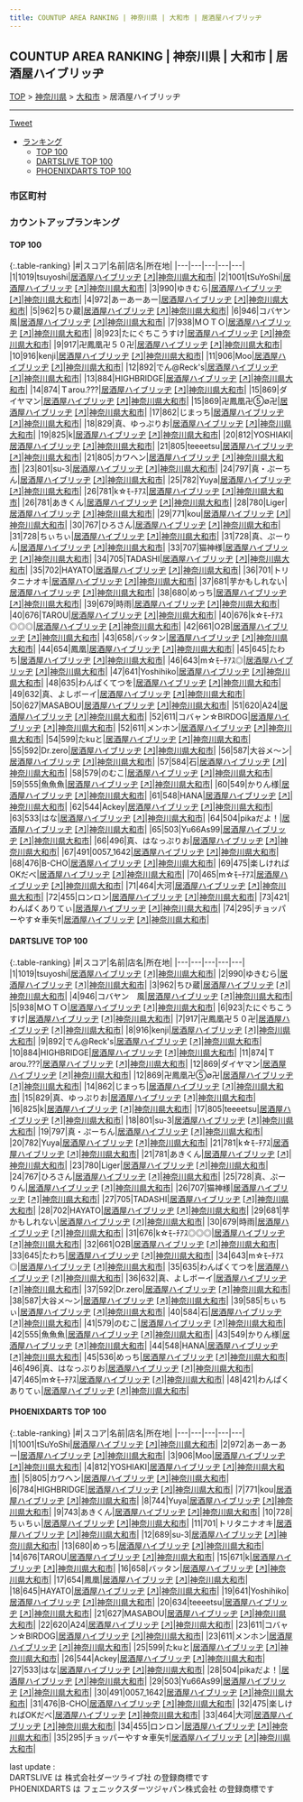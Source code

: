 ```yaml
---
title: COUNTUP AREA RANKING | 神奈川県 | 大和市 | 居酒屋ハイブリッヂ
---
```

## COUNTUP AREA RANKING | 神奈川県 | 大和市 | 居酒屋ハイブリッヂ

[TOP](/darts/rank/) > [神奈川県](/darts/rank/神奈川県/) > [大和市](/darts/rank/神奈川県/大和市/) > 居酒屋ハイブリッヂ

___

<a href="https://twitter.com/share?ref_src=twsrc%5Etfw" data-text="COUNTUP AREA RANKING | 神奈川県大和市居酒屋ハイブリッヂ" class="twitter-share-button" data-hashtags="DARTSLIVE,PHOENIXDARTS,darts,ダーツ" data-show-count="false">Tweet</a>

* [ランキング](#カウントアップランキング)
    * [TOP 100](#top-100)
    * [DARTSLIVE TOP 100](#dartslive-top-100)
    * [PHOENIXDARTS TOP 100](#phoenixdarts-top-100)

### 市区町村

<ul>

</ul>

### カウントアップランキング

#### TOP 100



{:.table-ranking}
|#|スコア|名前|店名|所在地|
|---|---|---|---|---|
|1|1019|<span class="rank-name-dl">tsuyoshi</span>|<a href="/darts/rank/shops/35c5e50bf696aed00d9b047a20a7ba1e.html">居酒屋ハイブリッヂ</a> <a href="https://search.dartslive.com/jp/shop/35c5e50bf696aed00d9b047a20a7ba1e">[↗]</a>|<a href="/darts/rank/神奈川県/大和市">神奈川県大和市</a>|
|2|1001|<span class="rank-name-pd">tSuYoShi</span>|<a href="/darts/rank/shops/73344.html">居酒屋ハイブリッヂ</a> <a href="https://vs.phoenixdarts.com/jp/shop/shopDetailInfo/s_73344?s_seq=73344">[↗]</a>|<a href="/darts/rank/神奈川県/大和市">神奈川県大和市</a>|
|3|990|<span class="rank-name-dl">ゆきむら</span>|<a href="/darts/rank/shops/35c5e50bf696aed00d9b047a20a7ba1e.html">居酒屋ハイブリッヂ</a> <a href="https://search.dartslive.com/jp/shop/35c5e50bf696aed00d9b047a20a7ba1e">[↗]</a>|<a href="/darts/rank/神奈川県/大和市">神奈川県大和市</a>|
|4|972|<span class="rank-name-pd">あーあーあー</span>|<a href="/darts/rank/shops/73344.html">居酒屋ハイブリッヂ</a> <a href="https://vs.phoenixdarts.com/jp/shop/shopDetailInfo/s_73344?s_seq=73344">[↗]</a>|<a href="/darts/rank/神奈川県/大和市">神奈川県大和市</a>|
|5|962|<span class="rank-name-dl">ちひ蔵</span>|<a href="/darts/rank/shops/35c5e50bf696aed00d9b047a20a7ba1e.html">居酒屋ハイブリッヂ</a> <a href="https://search.dartslive.com/jp/shop/35c5e50bf696aed00d9b047a20a7ba1e">[↗]</a>|<a href="/darts/rank/神奈川県/大和市">神奈川県大和市</a>|
|6|946|<span class="rank-name-dl">コバヤン　風</span>|<a href="/darts/rank/shops/35c5e50bf696aed00d9b047a20a7ba1e.html">居酒屋ハイブリッヂ</a> <a href="https://search.dartslive.com/jp/shop/35c5e50bf696aed00d9b047a20a7ba1e">[↗]</a>|<a href="/darts/rank/神奈川県/大和市">神奈川県大和市</a>|
|7|938|<span class="rank-name-dl">MＯＴＯ</span>|<a href="/darts/rank/shops/35c5e50bf696aed00d9b047a20a7ba1e.html">居酒屋ハイブリッヂ</a> <a href="https://search.dartslive.com/jp/shop/35c5e50bf696aed00d9b047a20a7ba1e">[↗]</a>|<a href="/darts/rank/神奈川県/大和市">神奈川県大和市</a>|
|8|923|<span class="rank-name-dl">たにぐちこうすけ</span>|<a href="/darts/rank/shops/35c5e50bf696aed00d9b047a20a7ba1e.html">居酒屋ハイブリッヂ</a> <a href="https://search.dartslive.com/jp/shop/35c5e50bf696aed00d9b047a20a7ba1e">[↗]</a>|<a href="/darts/rank/神奈川県/大和市">神奈川県大和市</a>|
|9|917|<span class="rank-name-dl">卍鳳凰卍５０卍</span>|<a href="/darts/rank/shops/35c5e50bf696aed00d9b047a20a7ba1e.html">居酒屋ハイブリッヂ</a> <a href="https://search.dartslive.com/jp/shop/35c5e50bf696aed00d9b047a20a7ba1e">[↗]</a>|<a href="/darts/rank/神奈川県/大和市">神奈川県大和市</a>|
|10|916|<span class="rank-name-dl">kenji</span>|<a href="/darts/rank/shops/35c5e50bf696aed00d9b047a20a7ba1e.html">居酒屋ハイブリッヂ</a> <a href="https://search.dartslive.com/jp/shop/35c5e50bf696aed00d9b047a20a7ba1e">[↗]</a>|<a href="/darts/rank/神奈川県/大和市">神奈川県大和市</a>|
|11|906|<span class="rank-name-pd">Moo</span>|<a href="/darts/rank/shops/73344.html">居酒屋ハイブリッヂ</a> <a href="https://vs.phoenixdarts.com/jp/shop/shopDetailInfo/s_73344?s_seq=73344">[↗]</a>|<a href="/darts/rank/神奈川県/大和市">神奈川県大和市</a>|
|12|892|<span class="rank-name-dl">でん@Reck&#x27;s</span>|<a href="/darts/rank/shops/35c5e50bf696aed00d9b047a20a7ba1e.html">居酒屋ハイブリッヂ</a> <a href="https://search.dartslive.com/jp/shop/35c5e50bf696aed00d9b047a20a7ba1e">[↗]</a>|<a href="/darts/rank/神奈川県/大和市">神奈川県大和市</a>|
|13|884|<span class="rank-name-dl">HIGHBRIDGE</span>|<a href="/darts/rank/shops/35c5e50bf696aed00d9b047a20a7ba1e.html">居酒屋ハイブリッヂ</a> <a href="https://search.dartslive.com/jp/shop/35c5e50bf696aed00d9b047a20a7ba1e">[↗]</a>|<a href="/darts/rank/神奈川県/大和市">神奈川県大和市</a>|
|14|874|<span class="rank-name-dl">Ｔarou.???</span>|<a href="/darts/rank/shops/35c5e50bf696aed00d9b047a20a7ba1e.html">居酒屋ハイブリッヂ</a> <a href="https://search.dartslive.com/jp/shop/35c5e50bf696aed00d9b047a20a7ba1e">[↗]</a>|<a href="/darts/rank/神奈川県/大和市">神奈川県大和市</a>|
|15|869|<span class="rank-name-dl">ダイヤマン</span>|<a href="/darts/rank/shops/35c5e50bf696aed00d9b047a20a7ba1e.html">居酒屋ハイブリッヂ</a> <a href="https://search.dartslive.com/jp/shop/35c5e50bf696aed00d9b047a20a7ba1e">[↗]</a>|<a href="/darts/rank/神奈川県/大和市">神奈川県大和市</a>|
|15|869|<span class="rank-name-dl">卍鳳凰卍⑤∅卍</span>|<a href="/darts/rank/shops/35c5e50bf696aed00d9b047a20a7ba1e.html">居酒屋ハイブリッヂ</a> <a href="https://search.dartslive.com/jp/shop/35c5e50bf696aed00d9b047a20a7ba1e">[↗]</a>|<a href="/darts/rank/神奈川県/大和市">神奈川県大和市</a>|
|17|862|<span class="rank-name-dl">じまっち</span>|<a href="/darts/rank/shops/35c5e50bf696aed00d9b047a20a7ba1e.html">居酒屋ハイブリッヂ</a> <a href="https://search.dartslive.com/jp/shop/35c5e50bf696aed00d9b047a20a7ba1e">[↗]</a>|<a href="/darts/rank/神奈川県/大和市">神奈川県大和市</a>|
|18|829|<span class="rank-name-dl">真、ゆっぷりお</span>|<a href="/darts/rank/shops/35c5e50bf696aed00d9b047a20a7ba1e.html">居酒屋ハイブリッヂ</a> <a href="https://search.dartslive.com/jp/shop/35c5e50bf696aed00d9b047a20a7ba1e">[↗]</a>|<a href="/darts/rank/神奈川県/大和市">神奈川県大和市</a>|
|19|825|<span class="rank-name-dl">k</span>|<a href="/darts/rank/shops/35c5e50bf696aed00d9b047a20a7ba1e.html">居酒屋ハイブリッヂ</a> <a href="https://search.dartslive.com/jp/shop/35c5e50bf696aed00d9b047a20a7ba1e">[↗]</a>|<a href="/darts/rank/神奈川県/大和市">神奈川県大和市</a>|
|20|812|<span class="rank-name-pd">YOSHIAKI</span>|<a href="/darts/rank/shops/73344.html">居酒屋ハイブリッヂ</a> <a href="https://vs.phoenixdarts.com/jp/shop/shopDetailInfo/s_73344?s_seq=73344">[↗]</a>|<a href="/darts/rank/神奈川県/大和市">神奈川県大和市</a>|
|21|805|<span class="rank-name-dl">teeeetsu</span>|<a href="/darts/rank/shops/35c5e50bf696aed00d9b047a20a7ba1e.html">居酒屋ハイブリッヂ</a> <a href="https://search.dartslive.com/jp/shop/35c5e50bf696aed00d9b047a20a7ba1e">[↗]</a>|<a href="/darts/rank/神奈川県/大和市">神奈川県大和市</a>|
|21|805|<span class="rank-name-pd">カワヘン</span>|<a href="/darts/rank/shops/73344.html">居酒屋ハイブリッヂ</a> <a href="https://vs.phoenixdarts.com/jp/shop/shopDetailInfo/s_73344?s_seq=73344">[↗]</a>|<a href="/darts/rank/神奈川県/大和市">神奈川県大和市</a>|
|23|801|<span class="rank-name-dl">su-3</span>|<a href="/darts/rank/shops/35c5e50bf696aed00d9b047a20a7ba1e.html">居酒屋ハイブリッヂ</a> <a href="https://search.dartslive.com/jp/shop/35c5e50bf696aed00d9b047a20a7ba1e">[↗]</a>|<a href="/darts/rank/神奈川県/大和市">神奈川県大和市</a>|
|24|797|<span class="rank-name-dl">真・ぷーちん</span>|<a href="/darts/rank/shops/35c5e50bf696aed00d9b047a20a7ba1e.html">居酒屋ハイブリッヂ</a> <a href="https://search.dartslive.com/jp/shop/35c5e50bf696aed00d9b047a20a7ba1e">[↗]</a>|<a href="/darts/rank/神奈川県/大和市">神奈川県大和市</a>|
|25|782|<span class="rank-name-dl">Yuya</span>|<a href="/darts/rank/shops/35c5e50bf696aed00d9b047a20a7ba1e.html">居酒屋ハイブリッヂ</a> <a href="https://search.dartslive.com/jp/shop/35c5e50bf696aed00d9b047a20a7ba1e">[↗]</a>|<a href="/darts/rank/神奈川県/大和市">神奈川県大和市</a>|
|26|781|<span class="rank-name-dl">k☆ﾓ-ﾁｱｽ</span>|<a href="/darts/rank/shops/35c5e50bf696aed00d9b047a20a7ba1e.html">居酒屋ハイブリッヂ</a> <a href="https://search.dartslive.com/jp/shop/35c5e50bf696aed00d9b047a20a7ba1e">[↗]</a>|<a href="/darts/rank/神奈川県/大和市">神奈川県大和市</a>|
|26|781|<span class="rank-name-dl">あきくん</span>|<a href="/darts/rank/shops/35c5e50bf696aed00d9b047a20a7ba1e.html">居酒屋ハイブリッヂ</a> <a href="https://search.dartslive.com/jp/shop/35c5e50bf696aed00d9b047a20a7ba1e">[↗]</a>|<a href="/darts/rank/神奈川県/大和市">神奈川県大和市</a>|
|28|780|<span class="rank-name-dl">Liger</span>|<a href="/darts/rank/shops/35c5e50bf696aed00d9b047a20a7ba1e.html">居酒屋ハイブリッヂ</a> <a href="https://search.dartslive.com/jp/shop/35c5e50bf696aed00d9b047a20a7ba1e">[↗]</a>|<a href="/darts/rank/神奈川県/大和市">神奈川県大和市</a>|
|29|771|<span class="rank-name-pd">kou</span>|<a href="/darts/rank/shops/73344.html">居酒屋ハイブリッヂ</a> <a href="https://vs.phoenixdarts.com/jp/shop/shopDetailInfo/s_73344?s_seq=73344">[↗]</a>|<a href="/darts/rank/神奈川県/大和市">神奈川県大和市</a>|
|30|767|<span class="rank-name-dl">ひろさん</span>|<a href="/darts/rank/shops/35c5e50bf696aed00d9b047a20a7ba1e.html">居酒屋ハイブリッヂ</a> <a href="https://search.dartslive.com/jp/shop/35c5e50bf696aed00d9b047a20a7ba1e">[↗]</a>|<a href="/darts/rank/神奈川県/大和市">神奈川県大和市</a>|
|31|728|<span class="rank-name-pd">ちぃちぃ</span>|<a href="/darts/rank/shops/73344.html">居酒屋ハイブリッヂ</a> <a href="https://vs.phoenixdarts.com/jp/shop/shopDetailInfo/s_73344?s_seq=73344">[↗]</a>|<a href="/darts/rank/神奈川県/大和市">神奈川県大和市</a>|
|31|728|<span class="rank-name-dl">真、ぷーりん</span>|<a href="/darts/rank/shops/35c5e50bf696aed00d9b047a20a7ba1e.html">居酒屋ハイブリッヂ</a> <a href="https://search.dartslive.com/jp/shop/35c5e50bf696aed00d9b047a20a7ba1e">[↗]</a>|<a href="/darts/rank/神奈川県/大和市">神奈川県大和市</a>|
|33|707|<span class="rank-name-dl">猫神様</span>|<a href="/darts/rank/shops/35c5e50bf696aed00d9b047a20a7ba1e.html">居酒屋ハイブリッヂ</a> <a href="https://search.dartslive.com/jp/shop/35c5e50bf696aed00d9b047a20a7ba1e">[↗]</a>|<a href="/darts/rank/神奈川県/大和市">神奈川県大和市</a>|
|34|705|<span class="rank-name-dl">TADASHI</span>|<a href="/darts/rank/shops/35c5e50bf696aed00d9b047a20a7ba1e.html">居酒屋ハイブリッヂ</a> <a href="https://search.dartslive.com/jp/shop/35c5e50bf696aed00d9b047a20a7ba1e">[↗]</a>|<a href="/darts/rank/神奈川県/大和市">神奈川県大和市</a>|
|35|702|<span class="rank-name-dl">HAYATO</span>|<a href="/darts/rank/shops/35c5e50bf696aed00d9b047a20a7ba1e.html">居酒屋ハイブリッヂ</a> <a href="https://search.dartslive.com/jp/shop/35c5e50bf696aed00d9b047a20a7ba1e">[↗]</a>|<a href="/darts/rank/神奈川県/大和市">神奈川県大和市</a>|
|36|701|<span class="rank-name-pd">トリタニナオキ</span>|<a href="/darts/rank/shops/73344.html">居酒屋ハイブリッヂ</a> <a href="https://vs.phoenixdarts.com/jp/shop/shopDetailInfo/s_73344?s_seq=73344">[↗]</a>|<a href="/darts/rank/神奈川県/大和市">神奈川県大和市</a>|
|37|681|<span class="rank-name-dl">芋かもしれない</span>|<a href="/darts/rank/shops/35c5e50bf696aed00d9b047a20a7ba1e.html">居酒屋ハイブリッヂ</a> <a href="https://search.dartslive.com/jp/shop/35c5e50bf696aed00d9b047a20a7ba1e">[↗]</a>|<a href="/darts/rank/神奈川県/大和市">神奈川県大和市</a>|
|38|680|<span class="rank-name-pd">めっち</span>|<a href="/darts/rank/shops/73344.html">居酒屋ハイブリッヂ</a> <a href="https://vs.phoenixdarts.com/jp/shop/shopDetailInfo/s_73344?s_seq=73344">[↗]</a>|<a href="/darts/rank/神奈川県/大和市">神奈川県大和市</a>|
|39|679|<span class="rank-name-dl">時雨</span>|<a href="/darts/rank/shops/35c5e50bf696aed00d9b047a20a7ba1e.html">居酒屋ハイブリッヂ</a> <a href="https://search.dartslive.com/jp/shop/35c5e50bf696aed00d9b047a20a7ba1e">[↗]</a>|<a href="/darts/rank/神奈川県/大和市">神奈川県大和市</a>|
|40|676|<span class="rank-name-pd">TAROU</span>|<a href="/darts/rank/shops/73344.html">居酒屋ハイブリッヂ</a> <a href="https://vs.phoenixdarts.com/jp/shop/shopDetailInfo/s_73344?s_seq=73344">[↗]</a>|<a href="/darts/rank/神奈川県/大和市">神奈川県大和市</a>|
|40|676|<span class="rank-name-dl">k☆ﾓ-ﾁｱｽ◎◎◎</span>|<a href="/darts/rank/shops/35c5e50bf696aed00d9b047a20a7ba1e.html">居酒屋ハイブリッヂ</a> <a href="https://search.dartslive.com/jp/shop/35c5e50bf696aed00d9b047a20a7ba1e">[↗]</a>|<a href="/darts/rank/神奈川県/大和市">神奈川県大和市</a>|
|42|661|<span class="rank-name-dl">O2B</span>|<a href="/darts/rank/shops/35c5e50bf696aed00d9b047a20a7ba1e.html">居酒屋ハイブリッヂ</a> <a href="https://search.dartslive.com/jp/shop/35c5e50bf696aed00d9b047a20a7ba1e">[↗]</a>|<a href="/darts/rank/神奈川県/大和市">神奈川県大和市</a>|
|43|658|<span class="rank-name-pd">バッタン</span>|<a href="/darts/rank/shops/73344.html">居酒屋ハイブリッヂ</a> <a href="https://vs.phoenixdarts.com/jp/shop/shopDetailInfo/s_73344?s_seq=73344">[↗]</a>|<a href="/darts/rank/神奈川県/大和市">神奈川県大和市</a>|
|44|654|<span class="rank-name-pd">鳳凰</span>|<a href="/darts/rank/shops/73344.html">居酒屋ハイブリッヂ</a> <a href="https://vs.phoenixdarts.com/jp/shop/shopDetailInfo/s_73344?s_seq=73344">[↗]</a>|<a href="/darts/rank/神奈川県/大和市">神奈川県大和市</a>|
|45|645|<span class="rank-name-dl">たわち</span>|<a href="/darts/rank/shops/35c5e50bf696aed00d9b047a20a7ba1e.html">居酒屋ハイブリッヂ</a> <a href="https://search.dartslive.com/jp/shop/35c5e50bf696aed00d9b047a20a7ba1e">[↗]</a>|<a href="/darts/rank/神奈川県/大和市">神奈川県大和市</a>|
|46|643|<span class="rank-name-dl">m☆ﾓｰﾁｱｽ◎</span>|<a href="/darts/rank/shops/35c5e50bf696aed00d9b047a20a7ba1e.html">居酒屋ハイブリッヂ</a> <a href="https://search.dartslive.com/jp/shop/35c5e50bf696aed00d9b047a20a7ba1e">[↗]</a>|<a href="/darts/rank/神奈川県/大和市">神奈川県大和市</a>|
|47|641|<span class="rank-name-pd">Yoshihiko</span>|<a href="/darts/rank/shops/73344.html">居酒屋ハイブリッヂ</a> <a href="https://vs.phoenixdarts.com/jp/shop/shopDetailInfo/s_73344?s_seq=73344">[↗]</a>|<a href="/darts/rank/神奈川県/大和市">神奈川県大和市</a>|
|48|635|<span class="rank-name-dl">わんぱくてつを</span>|<a href="/darts/rank/shops/35c5e50bf696aed00d9b047a20a7ba1e.html">居酒屋ハイブリッヂ</a> <a href="https://search.dartslive.com/jp/shop/35c5e50bf696aed00d9b047a20a7ba1e">[↗]</a>|<a href="/darts/rank/神奈川県/大和市">神奈川県大和市</a>|
|49|632|<span class="rank-name-dl">真、よしボーイ</span>|<a href="/darts/rank/shops/35c5e50bf696aed00d9b047a20a7ba1e.html">居酒屋ハイブリッヂ</a> <a href="https://search.dartslive.com/jp/shop/35c5e50bf696aed00d9b047a20a7ba1e">[↗]</a>|<a href="/darts/rank/神奈川県/大和市">神奈川県大和市</a>|
|50|627|<span class="rank-name-pd">MASABOU</span>|<a href="/darts/rank/shops/73344.html">居酒屋ハイブリッヂ</a> <a href="https://vs.phoenixdarts.com/jp/shop/shopDetailInfo/s_73344?s_seq=73344">[↗]</a>|<a href="/darts/rank/神奈川県/大和市">神奈川県大和市</a>|
|51|620|<span class="rank-name-pd">A24</span>|<a href="/darts/rank/shops/73344.html">居酒屋ハイブリッヂ</a> <a href="https://vs.phoenixdarts.com/jp/shop/shopDetailInfo/s_73344?s_seq=73344">[↗]</a>|<a href="/darts/rank/神奈川県/大和市">神奈川県大和市</a>|
|52|611|<span class="rank-name-pd">コバャン☆BIRDOG</span>|<a href="/darts/rank/shops/73344.html">居酒屋ハイブリッヂ</a> <a href="https://vs.phoenixdarts.com/jp/shop/shopDetailInfo/s_73344?s_seq=73344">[↗]</a>|<a href="/darts/rank/神奈川県/大和市">神奈川県大和市</a>|
|52|611|<span class="rank-name-pd">メンホン</span>|<a href="/darts/rank/shops/73344.html">居酒屋ハイブリッヂ</a> <a href="https://vs.phoenixdarts.com/jp/shop/shopDetailInfo/s_73344?s_seq=73344">[↗]</a>|<a href="/darts/rank/神奈川県/大和市">神奈川県大和市</a>|
|54|599|<span class="rank-name-pd">たkuと</span>|<a href="/darts/rank/shops/73344.html">居酒屋ハイブリッヂ</a> <a href="https://vs.phoenixdarts.com/jp/shop/shopDetailInfo/s_73344?s_seq=73344">[↗]</a>|<a href="/darts/rank/神奈川県/大和市">神奈川県大和市</a>|
|55|592|<span class="rank-name-dl">Dr.zero</span>|<a href="/darts/rank/shops/35c5e50bf696aed00d9b047a20a7ba1e.html">居酒屋ハイブリッヂ</a> <a href="https://search.dartslive.com/jp/shop/35c5e50bf696aed00d9b047a20a7ba1e">[↗]</a>|<a href="/darts/rank/神奈川県/大和市">神奈川県大和市</a>|
|56|587|<span class="rank-name-dl">大谷メ〜ン</span>|<a href="/darts/rank/shops/35c5e50bf696aed00d9b047a20a7ba1e.html">居酒屋ハイブリッヂ</a> <a href="https://search.dartslive.com/jp/shop/35c5e50bf696aed00d9b047a20a7ba1e">[↗]</a>|<a href="/darts/rank/神奈川県/大和市">神奈川県大和市</a>|
|57|584|<span class="rank-name-dl">石</span>|<a href="/darts/rank/shops/35c5e50bf696aed00d9b047a20a7ba1e.html">居酒屋ハイブリッヂ</a> <a href="https://search.dartslive.com/jp/shop/35c5e50bf696aed00d9b047a20a7ba1e">[↗]</a>|<a href="/darts/rank/神奈川県/大和市">神奈川県大和市</a>|
|58|579|<span class="rank-name-dl">のむこ</span>|<a href="/darts/rank/shops/35c5e50bf696aed00d9b047a20a7ba1e.html">居酒屋ハイブリッヂ</a> <a href="https://search.dartslive.com/jp/shop/35c5e50bf696aed00d9b047a20a7ba1e">[↗]</a>|<a href="/darts/rank/神奈川県/大和市">神奈川県大和市</a>|
|59|555|<span class="rank-name-dl">魚魚魚</span>|<a href="/darts/rank/shops/35c5e50bf696aed00d9b047a20a7ba1e.html">居酒屋ハイブリッヂ</a> <a href="https://search.dartslive.com/jp/shop/35c5e50bf696aed00d9b047a20a7ba1e">[↗]</a>|<a href="/darts/rank/神奈川県/大和市">神奈川県大和市</a>|
|60|549|<span class="rank-name-dl">かりん様</span>|<a href="/darts/rank/shops/35c5e50bf696aed00d9b047a20a7ba1e.html">居酒屋ハイブリッヂ</a> <a href="https://search.dartslive.com/jp/shop/35c5e50bf696aed00d9b047a20a7ba1e">[↗]</a>|<a href="/darts/rank/神奈川県/大和市">神奈川県大和市</a>|
|61|548|<span class="rank-name-dl">HANA</span>|<a href="/darts/rank/shops/35c5e50bf696aed00d9b047a20a7ba1e.html">居酒屋ハイブリッヂ</a> <a href="https://search.dartslive.com/jp/shop/35c5e50bf696aed00d9b047a20a7ba1e">[↗]</a>|<a href="/darts/rank/神奈川県/大和市">神奈川県大和市</a>|
|62|544|<span class="rank-name-pd">Ackey</span>|<a href="/darts/rank/shops/73344.html">居酒屋ハイブリッヂ</a> <a href="https://vs.phoenixdarts.com/jp/shop/shopDetailInfo/s_73344?s_seq=73344">[↗]</a>|<a href="/darts/rank/神奈川県/大和市">神奈川県大和市</a>|
|63|533|<span class="rank-name-pd">はな</span>|<a href="/darts/rank/shops/73344.html">居酒屋ハイブリッヂ</a> <a href="https://vs.phoenixdarts.com/jp/shop/shopDetailInfo/s_73344?s_seq=73344">[↗]</a>|<a href="/darts/rank/神奈川県/大和市">神奈川県大和市</a>|
|64|504|<span class="rank-name-pd">pikaだよ！</span>|<a href="/darts/rank/shops/73344.html">居酒屋ハイブリッヂ</a> <a href="https://vs.phoenixdarts.com/jp/shop/shopDetailInfo/s_73344?s_seq=73344">[↗]</a>|<a href="/darts/rank/神奈川県/大和市">神奈川県大和市</a>|
|65|503|<span class="rank-name-pd">Yu66As99</span>|<a href="/darts/rank/shops/73344.html">居酒屋ハイブリッヂ</a> <a href="https://vs.phoenixdarts.com/jp/shop/shopDetailInfo/s_73344?s_seq=73344">[↗]</a>|<a href="/darts/rank/神奈川県/大和市">神奈川県大和市</a>|
|66|496|<span class="rank-name-dl">真、はなっぷりお</span>|<a href="/darts/rank/shops/35c5e50bf696aed00d9b047a20a7ba1e.html">居酒屋ハイブリッヂ</a> <a href="https://search.dartslive.com/jp/shop/35c5e50bf696aed00d9b047a20a7ba1e">[↗]</a>|<a href="/darts/rank/神奈川県/大和市">神奈川県大和市</a>|
|67|491|<span class="rank-name-pd">0057_1642</span>|<a href="/darts/rank/shops/73344.html">居酒屋ハイブリッヂ</a> <a href="https://vs.phoenixdarts.com/jp/shop/shopDetailInfo/s_73344?s_seq=73344">[↗]</a>|<a href="/darts/rank/神奈川県/大和市">神奈川県大和市</a>|
|68|476|<span class="rank-name-pd">B-CHO</span>|<a href="/darts/rank/shops/73344.html">居酒屋ハイブリッヂ</a> <a href="https://vs.phoenixdarts.com/jp/shop/shopDetailInfo/s_73344?s_seq=73344">[↗]</a>|<a href="/darts/rank/神奈川県/大和市">神奈川県大和市</a>|
|69|475|<span class="rank-name-pd">楽しければOKだべ</span>|<a href="/darts/rank/shops/73344.html">居酒屋ハイブリッヂ</a> <a href="https://vs.phoenixdarts.com/jp/shop/shopDetailInfo/s_73344?s_seq=73344">[↗]</a>|<a href="/darts/rank/神奈川県/大和市">神奈川県大和市</a>|
|70|465|<span class="rank-name-dl">m☆ﾓｰﾁｱｽ</span>|<a href="/darts/rank/shops/35c5e50bf696aed00d9b047a20a7ba1e.html">居酒屋ハイブリッヂ</a> <a href="https://search.dartslive.com/jp/shop/35c5e50bf696aed00d9b047a20a7ba1e">[↗]</a>|<a href="/darts/rank/神奈川県/大和市">神奈川県大和市</a>|
|71|464|<span class="rank-name-pd">大河</span>|<a href="/darts/rank/shops/73344.html">居酒屋ハイブリッヂ</a> <a href="https://vs.phoenixdarts.com/jp/shop/shopDetailInfo/s_73344?s_seq=73344">[↗]</a>|<a href="/darts/rank/神奈川県/大和市">神奈川県大和市</a>|
|72|455|<span class="rank-name-pd">ロンロン</span>|<a href="/darts/rank/shops/73344.html">居酒屋ハイブリッヂ</a> <a href="https://vs.phoenixdarts.com/jp/shop/shopDetailInfo/s_73344?s_seq=73344">[↗]</a>|<a href="/darts/rank/神奈川県/大和市">神奈川県大和市</a>|
|73|421|<span class="rank-name-dl">わんぱくありてぃ</span>|<a href="/darts/rank/shops/35c5e50bf696aed00d9b047a20a7ba1e.html">居酒屋ハイブリッヂ</a> <a href="https://search.dartslive.com/jp/shop/35c5e50bf696aed00d9b047a20a7ba1e">[↗]</a>|<a href="/darts/rank/神奈川県/大和市">神奈川県大和市</a>|
|74|295|<span class="rank-name-pd">チョッパーやす☆車矢ｻ</span>|<a href="/darts/rank/shops/73344.html">居酒屋ハイブリッヂ</a> <a href="https://vs.phoenixdarts.com/jp/shop/shopDetailInfo/s_73344?s_seq=73344">[↗]</a>|<a href="/darts/rank/神奈川県/大和市">神奈川県大和市</a>|


#### DARTSLIVE TOP 100



{:.table-ranking}
|#|スコア|名前|店名|所在地|
|---|---|---|---|---|
|1|1019|<span class="rank-name-dl">tsuyoshi</span>|<a href="/darts/rank/shops/35c5e50bf696aed00d9b047a20a7ba1e.html">居酒屋ハイブリッヂ</a> <a href="https://search.dartslive.com/jp/shop/35c5e50bf696aed00d9b047a20a7ba1e">[↗]</a>|<a href="/darts/rank/神奈川県/大和市">神奈川県大和市</a>|
|2|990|<span class="rank-name-dl">ゆきむら</span>|<a href="/darts/rank/shops/35c5e50bf696aed00d9b047a20a7ba1e.html">居酒屋ハイブリッヂ</a> <a href="https://search.dartslive.com/jp/shop/35c5e50bf696aed00d9b047a20a7ba1e">[↗]</a>|<a href="/darts/rank/神奈川県/大和市">神奈川県大和市</a>|
|3|962|<span class="rank-name-dl">ちひ蔵</span>|<a href="/darts/rank/shops/35c5e50bf696aed00d9b047a20a7ba1e.html">居酒屋ハイブリッヂ</a> <a href="https://search.dartslive.com/jp/shop/35c5e50bf696aed00d9b047a20a7ba1e">[↗]</a>|<a href="/darts/rank/神奈川県/大和市">神奈川県大和市</a>|
|4|946|<span class="rank-name-dl">コバヤン　風</span>|<a href="/darts/rank/shops/35c5e50bf696aed00d9b047a20a7ba1e.html">居酒屋ハイブリッヂ</a> <a href="https://search.dartslive.com/jp/shop/35c5e50bf696aed00d9b047a20a7ba1e">[↗]</a>|<a href="/darts/rank/神奈川県/大和市">神奈川県大和市</a>|
|5|938|<span class="rank-name-dl">MＯＴＯ</span>|<a href="/darts/rank/shops/35c5e50bf696aed00d9b047a20a7ba1e.html">居酒屋ハイブリッヂ</a> <a href="https://search.dartslive.com/jp/shop/35c5e50bf696aed00d9b047a20a7ba1e">[↗]</a>|<a href="/darts/rank/神奈川県/大和市">神奈川県大和市</a>|
|6|923|<span class="rank-name-dl">たにぐちこうすけ</span>|<a href="/darts/rank/shops/35c5e50bf696aed00d9b047a20a7ba1e.html">居酒屋ハイブリッヂ</a> <a href="https://search.dartslive.com/jp/shop/35c5e50bf696aed00d9b047a20a7ba1e">[↗]</a>|<a href="/darts/rank/神奈川県/大和市">神奈川県大和市</a>|
|7|917|<span class="rank-name-dl">卍鳳凰卍５０卍</span>|<a href="/darts/rank/shops/35c5e50bf696aed00d9b047a20a7ba1e.html">居酒屋ハイブリッヂ</a> <a href="https://search.dartslive.com/jp/shop/35c5e50bf696aed00d9b047a20a7ba1e">[↗]</a>|<a href="/darts/rank/神奈川県/大和市">神奈川県大和市</a>|
|8|916|<span class="rank-name-dl">kenji</span>|<a href="/darts/rank/shops/35c5e50bf696aed00d9b047a20a7ba1e.html">居酒屋ハイブリッヂ</a> <a href="https://search.dartslive.com/jp/shop/35c5e50bf696aed00d9b047a20a7ba1e">[↗]</a>|<a href="/darts/rank/神奈川県/大和市">神奈川県大和市</a>|
|9|892|<span class="rank-name-dl">でん@Reck&#x27;s</span>|<a href="/darts/rank/shops/35c5e50bf696aed00d9b047a20a7ba1e.html">居酒屋ハイブリッヂ</a> <a href="https://search.dartslive.com/jp/shop/35c5e50bf696aed00d9b047a20a7ba1e">[↗]</a>|<a href="/darts/rank/神奈川県/大和市">神奈川県大和市</a>|
|10|884|<span class="rank-name-dl">HIGHBRIDGE</span>|<a href="/darts/rank/shops/35c5e50bf696aed00d9b047a20a7ba1e.html">居酒屋ハイブリッヂ</a> <a href="https://search.dartslive.com/jp/shop/35c5e50bf696aed00d9b047a20a7ba1e">[↗]</a>|<a href="/darts/rank/神奈川県/大和市">神奈川県大和市</a>|
|11|874|<span class="rank-name-dl">Ｔarou.???</span>|<a href="/darts/rank/shops/35c5e50bf696aed00d9b047a20a7ba1e.html">居酒屋ハイブリッヂ</a> <a href="https://search.dartslive.com/jp/shop/35c5e50bf696aed00d9b047a20a7ba1e">[↗]</a>|<a href="/darts/rank/神奈川県/大和市">神奈川県大和市</a>|
|12|869|<span class="rank-name-dl">ダイヤマン</span>|<a href="/darts/rank/shops/35c5e50bf696aed00d9b047a20a7ba1e.html">居酒屋ハイブリッヂ</a> <a href="https://search.dartslive.com/jp/shop/35c5e50bf696aed00d9b047a20a7ba1e">[↗]</a>|<a href="/darts/rank/神奈川県/大和市">神奈川県大和市</a>|
|12|869|<span class="rank-name-dl">卍鳳凰卍⑤∅卍</span>|<a href="/darts/rank/shops/35c5e50bf696aed00d9b047a20a7ba1e.html">居酒屋ハイブリッヂ</a> <a href="https://search.dartslive.com/jp/shop/35c5e50bf696aed00d9b047a20a7ba1e">[↗]</a>|<a href="/darts/rank/神奈川県/大和市">神奈川県大和市</a>|
|14|862|<span class="rank-name-dl">じまっち</span>|<a href="/darts/rank/shops/35c5e50bf696aed00d9b047a20a7ba1e.html">居酒屋ハイブリッヂ</a> <a href="https://search.dartslive.com/jp/shop/35c5e50bf696aed00d9b047a20a7ba1e">[↗]</a>|<a href="/darts/rank/神奈川県/大和市">神奈川県大和市</a>|
|15|829|<span class="rank-name-dl">真、ゆっぷりお</span>|<a href="/darts/rank/shops/35c5e50bf696aed00d9b047a20a7ba1e.html">居酒屋ハイブリッヂ</a> <a href="https://search.dartslive.com/jp/shop/35c5e50bf696aed00d9b047a20a7ba1e">[↗]</a>|<a href="/darts/rank/神奈川県/大和市">神奈川県大和市</a>|
|16|825|<span class="rank-name-dl">k</span>|<a href="/darts/rank/shops/35c5e50bf696aed00d9b047a20a7ba1e.html">居酒屋ハイブリッヂ</a> <a href="https://search.dartslive.com/jp/shop/35c5e50bf696aed00d9b047a20a7ba1e">[↗]</a>|<a href="/darts/rank/神奈川県/大和市">神奈川県大和市</a>|
|17|805|<span class="rank-name-dl">teeeetsu</span>|<a href="/darts/rank/shops/35c5e50bf696aed00d9b047a20a7ba1e.html">居酒屋ハイブリッヂ</a> <a href="https://search.dartslive.com/jp/shop/35c5e50bf696aed00d9b047a20a7ba1e">[↗]</a>|<a href="/darts/rank/神奈川県/大和市">神奈川県大和市</a>|
|18|801|<span class="rank-name-dl">su-3</span>|<a href="/darts/rank/shops/35c5e50bf696aed00d9b047a20a7ba1e.html">居酒屋ハイブリッヂ</a> <a href="https://search.dartslive.com/jp/shop/35c5e50bf696aed00d9b047a20a7ba1e">[↗]</a>|<a href="/darts/rank/神奈川県/大和市">神奈川県大和市</a>|
|19|797|<span class="rank-name-dl">真・ぷーちん</span>|<a href="/darts/rank/shops/35c5e50bf696aed00d9b047a20a7ba1e.html">居酒屋ハイブリッヂ</a> <a href="https://search.dartslive.com/jp/shop/35c5e50bf696aed00d9b047a20a7ba1e">[↗]</a>|<a href="/darts/rank/神奈川県/大和市">神奈川県大和市</a>|
|20|782|<span class="rank-name-dl">Yuya</span>|<a href="/darts/rank/shops/35c5e50bf696aed00d9b047a20a7ba1e.html">居酒屋ハイブリッヂ</a> <a href="https://search.dartslive.com/jp/shop/35c5e50bf696aed00d9b047a20a7ba1e">[↗]</a>|<a href="/darts/rank/神奈川県/大和市">神奈川県大和市</a>|
|21|781|<span class="rank-name-dl">k☆ﾓ-ﾁｱｽ</span>|<a href="/darts/rank/shops/35c5e50bf696aed00d9b047a20a7ba1e.html">居酒屋ハイブリッヂ</a> <a href="https://search.dartslive.com/jp/shop/35c5e50bf696aed00d9b047a20a7ba1e">[↗]</a>|<a href="/darts/rank/神奈川県/大和市">神奈川県大和市</a>|
|21|781|<span class="rank-name-dl">あきくん</span>|<a href="/darts/rank/shops/35c5e50bf696aed00d9b047a20a7ba1e.html">居酒屋ハイブリッヂ</a> <a href="https://search.dartslive.com/jp/shop/35c5e50bf696aed00d9b047a20a7ba1e">[↗]</a>|<a href="/darts/rank/神奈川県/大和市">神奈川県大和市</a>|
|23|780|<span class="rank-name-dl">Liger</span>|<a href="/darts/rank/shops/35c5e50bf696aed00d9b047a20a7ba1e.html">居酒屋ハイブリッヂ</a> <a href="https://search.dartslive.com/jp/shop/35c5e50bf696aed00d9b047a20a7ba1e">[↗]</a>|<a href="/darts/rank/神奈川県/大和市">神奈川県大和市</a>|
|24|767|<span class="rank-name-dl">ひろさん</span>|<a href="/darts/rank/shops/35c5e50bf696aed00d9b047a20a7ba1e.html">居酒屋ハイブリッヂ</a> <a href="https://search.dartslive.com/jp/shop/35c5e50bf696aed00d9b047a20a7ba1e">[↗]</a>|<a href="/darts/rank/神奈川県/大和市">神奈川県大和市</a>|
|25|728|<span class="rank-name-dl">真、ぷーりん</span>|<a href="/darts/rank/shops/35c5e50bf696aed00d9b047a20a7ba1e.html">居酒屋ハイブリッヂ</a> <a href="https://search.dartslive.com/jp/shop/35c5e50bf696aed00d9b047a20a7ba1e">[↗]</a>|<a href="/darts/rank/神奈川県/大和市">神奈川県大和市</a>|
|26|707|<span class="rank-name-dl">猫神様</span>|<a href="/darts/rank/shops/35c5e50bf696aed00d9b047a20a7ba1e.html">居酒屋ハイブリッヂ</a> <a href="https://search.dartslive.com/jp/shop/35c5e50bf696aed00d9b047a20a7ba1e">[↗]</a>|<a href="/darts/rank/神奈川県/大和市">神奈川県大和市</a>|
|27|705|<span class="rank-name-dl">TADASHI</span>|<a href="/darts/rank/shops/35c5e50bf696aed00d9b047a20a7ba1e.html">居酒屋ハイブリッヂ</a> <a href="https://search.dartslive.com/jp/shop/35c5e50bf696aed00d9b047a20a7ba1e">[↗]</a>|<a href="/darts/rank/神奈川県/大和市">神奈川県大和市</a>|
|28|702|<span class="rank-name-dl">HAYATO</span>|<a href="/darts/rank/shops/35c5e50bf696aed00d9b047a20a7ba1e.html">居酒屋ハイブリッヂ</a> <a href="https://search.dartslive.com/jp/shop/35c5e50bf696aed00d9b047a20a7ba1e">[↗]</a>|<a href="/darts/rank/神奈川県/大和市">神奈川県大和市</a>|
|29|681|<span class="rank-name-dl">芋かもしれない</span>|<a href="/darts/rank/shops/35c5e50bf696aed00d9b047a20a7ba1e.html">居酒屋ハイブリッヂ</a> <a href="https://search.dartslive.com/jp/shop/35c5e50bf696aed00d9b047a20a7ba1e">[↗]</a>|<a href="/darts/rank/神奈川県/大和市">神奈川県大和市</a>|
|30|679|<span class="rank-name-dl">時雨</span>|<a href="/darts/rank/shops/35c5e50bf696aed00d9b047a20a7ba1e.html">居酒屋ハイブリッヂ</a> <a href="https://search.dartslive.com/jp/shop/35c5e50bf696aed00d9b047a20a7ba1e">[↗]</a>|<a href="/darts/rank/神奈川県/大和市">神奈川県大和市</a>|
|31|676|<span class="rank-name-dl">k☆ﾓ-ﾁｱｽ◎◎◎</span>|<a href="/darts/rank/shops/35c5e50bf696aed00d9b047a20a7ba1e.html">居酒屋ハイブリッヂ</a> <a href="https://search.dartslive.com/jp/shop/35c5e50bf696aed00d9b047a20a7ba1e">[↗]</a>|<a href="/darts/rank/神奈川県/大和市">神奈川県大和市</a>|
|32|661|<span class="rank-name-dl">O2B</span>|<a href="/darts/rank/shops/35c5e50bf696aed00d9b047a20a7ba1e.html">居酒屋ハイブリッヂ</a> <a href="https://search.dartslive.com/jp/shop/35c5e50bf696aed00d9b047a20a7ba1e">[↗]</a>|<a href="/darts/rank/神奈川県/大和市">神奈川県大和市</a>|
|33|645|<span class="rank-name-dl">たわち</span>|<a href="/darts/rank/shops/35c5e50bf696aed00d9b047a20a7ba1e.html">居酒屋ハイブリッヂ</a> <a href="https://search.dartslive.com/jp/shop/35c5e50bf696aed00d9b047a20a7ba1e">[↗]</a>|<a href="/darts/rank/神奈川県/大和市">神奈川県大和市</a>|
|34|643|<span class="rank-name-dl">m☆ﾓｰﾁｱｽ◎</span>|<a href="/darts/rank/shops/35c5e50bf696aed00d9b047a20a7ba1e.html">居酒屋ハイブリッヂ</a> <a href="https://search.dartslive.com/jp/shop/35c5e50bf696aed00d9b047a20a7ba1e">[↗]</a>|<a href="/darts/rank/神奈川県/大和市">神奈川県大和市</a>|
|35|635|<span class="rank-name-dl">わんぱくてつを</span>|<a href="/darts/rank/shops/35c5e50bf696aed00d9b047a20a7ba1e.html">居酒屋ハイブリッヂ</a> <a href="https://search.dartslive.com/jp/shop/35c5e50bf696aed00d9b047a20a7ba1e">[↗]</a>|<a href="/darts/rank/神奈川県/大和市">神奈川県大和市</a>|
|36|632|<span class="rank-name-dl">真、よしボーイ</span>|<a href="/darts/rank/shops/35c5e50bf696aed00d9b047a20a7ba1e.html">居酒屋ハイブリッヂ</a> <a href="https://search.dartslive.com/jp/shop/35c5e50bf696aed00d9b047a20a7ba1e">[↗]</a>|<a href="/darts/rank/神奈川県/大和市">神奈川県大和市</a>|
|37|592|<span class="rank-name-dl">Dr.zero</span>|<a href="/darts/rank/shops/35c5e50bf696aed00d9b047a20a7ba1e.html">居酒屋ハイブリッヂ</a> <a href="https://search.dartslive.com/jp/shop/35c5e50bf696aed00d9b047a20a7ba1e">[↗]</a>|<a href="/darts/rank/神奈川県/大和市">神奈川県大和市</a>|
|38|587|<span class="rank-name-dl">大谷メ〜ン</span>|<a href="/darts/rank/shops/35c5e50bf696aed00d9b047a20a7ba1e.html">居酒屋ハイブリッヂ</a> <a href="https://search.dartslive.com/jp/shop/35c5e50bf696aed00d9b047a20a7ba1e">[↗]</a>|<a href="/darts/rank/神奈川県/大和市">神奈川県大和市</a>|
|39|585|<span class="rank-name-dl">ちぃちぃ</span>|<a href="/darts/rank/shops/35c5e50bf696aed00d9b047a20a7ba1e.html">居酒屋ハイブリッヂ</a> <a href="https://search.dartslive.com/jp/shop/35c5e50bf696aed00d9b047a20a7ba1e">[↗]</a>|<a href="/darts/rank/神奈川県/大和市">神奈川県大和市</a>|
|40|584|<span class="rank-name-dl">石</span>|<a href="/darts/rank/shops/35c5e50bf696aed00d9b047a20a7ba1e.html">居酒屋ハイブリッヂ</a> <a href="https://search.dartslive.com/jp/shop/35c5e50bf696aed00d9b047a20a7ba1e">[↗]</a>|<a href="/darts/rank/神奈川県/大和市">神奈川県大和市</a>|
|41|579|<span class="rank-name-dl">のむこ</span>|<a href="/darts/rank/shops/35c5e50bf696aed00d9b047a20a7ba1e.html">居酒屋ハイブリッヂ</a> <a href="https://search.dartslive.com/jp/shop/35c5e50bf696aed00d9b047a20a7ba1e">[↗]</a>|<a href="/darts/rank/神奈川県/大和市">神奈川県大和市</a>|
|42|555|<span class="rank-name-dl">魚魚魚</span>|<a href="/darts/rank/shops/35c5e50bf696aed00d9b047a20a7ba1e.html">居酒屋ハイブリッヂ</a> <a href="https://search.dartslive.com/jp/shop/35c5e50bf696aed00d9b047a20a7ba1e">[↗]</a>|<a href="/darts/rank/神奈川県/大和市">神奈川県大和市</a>|
|43|549|<span class="rank-name-dl">かりん様</span>|<a href="/darts/rank/shops/35c5e50bf696aed00d9b047a20a7ba1e.html">居酒屋ハイブリッヂ</a> <a href="https://search.dartslive.com/jp/shop/35c5e50bf696aed00d9b047a20a7ba1e">[↗]</a>|<a href="/darts/rank/神奈川県/大和市">神奈川県大和市</a>|
|44|548|<span class="rank-name-dl">HANA</span>|<a href="/darts/rank/shops/35c5e50bf696aed00d9b047a20a7ba1e.html">居酒屋ハイブリッヂ</a> <a href="https://search.dartslive.com/jp/shop/35c5e50bf696aed00d9b047a20a7ba1e">[↗]</a>|<a href="/darts/rank/神奈川県/大和市">神奈川県大和市</a>|
|45|536|<span class="rank-name-dl">めっち</span>|<a href="/darts/rank/shops/35c5e50bf696aed00d9b047a20a7ba1e.html">居酒屋ハイブリッヂ</a> <a href="https://search.dartslive.com/jp/shop/35c5e50bf696aed00d9b047a20a7ba1e">[↗]</a>|<a href="/darts/rank/神奈川県/大和市">神奈川県大和市</a>|
|46|496|<span class="rank-name-dl">真、はなっぷりお</span>|<a href="/darts/rank/shops/35c5e50bf696aed00d9b047a20a7ba1e.html">居酒屋ハイブリッヂ</a> <a href="https://search.dartslive.com/jp/shop/35c5e50bf696aed00d9b047a20a7ba1e">[↗]</a>|<a href="/darts/rank/神奈川県/大和市">神奈川県大和市</a>|
|47|465|<span class="rank-name-dl">m☆ﾓｰﾁｱｽ</span>|<a href="/darts/rank/shops/35c5e50bf696aed00d9b047a20a7ba1e.html">居酒屋ハイブリッヂ</a> <a href="https://search.dartslive.com/jp/shop/35c5e50bf696aed00d9b047a20a7ba1e">[↗]</a>|<a href="/darts/rank/神奈川県/大和市">神奈川県大和市</a>|
|48|421|<span class="rank-name-dl">わんぱくありてぃ</span>|<a href="/darts/rank/shops/35c5e50bf696aed00d9b047a20a7ba1e.html">居酒屋ハイブリッヂ</a> <a href="https://search.dartslive.com/jp/shop/35c5e50bf696aed00d9b047a20a7ba1e">[↗]</a>|<a href="/darts/rank/神奈川県/大和市">神奈川県大和市</a>|


#### PHOENIXDARTS TOP 100



{:.table-ranking}
|#|スコア|名前|店名|所在地|
|---|---|---|---|---|
|1|1001|<span class="rank-name-pd">tSuYoShi</span>|<a href="/darts/rank/shops/73344.html">居酒屋ハイブリッヂ</a> <a href="https://vs.phoenixdarts.com/jp/shop/shopDetailInfo/s_73344?s_seq=73344">[↗]</a>|<a href="/darts/rank/神奈川県/大和市">神奈川県大和市</a>|
|2|972|<span class="rank-name-pd">あーあーあー</span>|<a href="/darts/rank/shops/73344.html">居酒屋ハイブリッヂ</a> <a href="https://vs.phoenixdarts.com/jp/shop/shopDetailInfo/s_73344?s_seq=73344">[↗]</a>|<a href="/darts/rank/神奈川県/大和市">神奈川県大和市</a>|
|3|906|<span class="rank-name-pd">Moo</span>|<a href="/darts/rank/shops/73344.html">居酒屋ハイブリッヂ</a> <a href="https://vs.phoenixdarts.com/jp/shop/shopDetailInfo/s_73344?s_seq=73344">[↗]</a>|<a href="/darts/rank/神奈川県/大和市">神奈川県大和市</a>|
|4|812|<span class="rank-name-pd">YOSHIAKI</span>|<a href="/darts/rank/shops/73344.html">居酒屋ハイブリッヂ</a> <a href="https://vs.phoenixdarts.com/jp/shop/shopDetailInfo/s_73344?s_seq=73344">[↗]</a>|<a href="/darts/rank/神奈川県/大和市">神奈川県大和市</a>|
|5|805|<span class="rank-name-pd">カワヘン</span>|<a href="/darts/rank/shops/73344.html">居酒屋ハイブリッヂ</a> <a href="https://vs.phoenixdarts.com/jp/shop/shopDetailInfo/s_73344?s_seq=73344">[↗]</a>|<a href="/darts/rank/神奈川県/大和市">神奈川県大和市</a>|
|6|784|<span class="rank-name-pd">HIGHBRIDGE</span>|<a href="/darts/rank/shops/73344.html">居酒屋ハイブリッヂ</a> <a href="https://vs.phoenixdarts.com/jp/shop/shopDetailInfo/s_73344?s_seq=73344">[↗]</a>|<a href="/darts/rank/神奈川県/大和市">神奈川県大和市</a>|
|7|771|<span class="rank-name-pd">kou</span>|<a href="/darts/rank/shops/73344.html">居酒屋ハイブリッヂ</a> <a href="https://vs.phoenixdarts.com/jp/shop/shopDetailInfo/s_73344?s_seq=73344">[↗]</a>|<a href="/darts/rank/神奈川県/大和市">神奈川県大和市</a>|
|8|744|<span class="rank-name-pd">Yuya</span>|<a href="/darts/rank/shops/73344.html">居酒屋ハイブリッヂ</a> <a href="https://vs.phoenixdarts.com/jp/shop/shopDetailInfo/s_73344?s_seq=73344">[↗]</a>|<a href="/darts/rank/神奈川県/大和市">神奈川県大和市</a>|
|9|743|<span class="rank-name-dl">あきくん</span>|<a href="/darts/rank/shops/35c5e50bf696aed00d9b047a20a7ba1e.html">居酒屋ハイブリッヂ</a> <a href="https://search.dartslive.com/jp/shop/35c5e50bf696aed00d9b047a20a7ba1e">[↗]</a>|<a href="/darts/rank/神奈川県/大和市">神奈川県大和市</a>|
|10|728|<span class="rank-name-pd">ちぃちぃ</span>|<a href="/darts/rank/shops/73344.html">居酒屋ハイブリッヂ</a> <a href="https://vs.phoenixdarts.com/jp/shop/shopDetailInfo/s_73344?s_seq=73344">[↗]</a>|<a href="/darts/rank/神奈川県/大和市">神奈川県大和市</a>|
|11|701|<span class="rank-name-pd">トリタニナオキ</span>|<a href="/darts/rank/shops/73344.html">居酒屋ハイブリッヂ</a> <a href="https://vs.phoenixdarts.com/jp/shop/shopDetailInfo/s_73344?s_seq=73344">[↗]</a>|<a href="/darts/rank/神奈川県/大和市">神奈川県大和市</a>|
|12|689|<span class="rank-name-pd">su-3</span>|<a href="/darts/rank/shops/73344.html">居酒屋ハイブリッヂ</a> <a href="https://vs.phoenixdarts.com/jp/shop/shopDetailInfo/s_73344?s_seq=73344">[↗]</a>|<a href="/darts/rank/神奈川県/大和市">神奈川県大和市</a>|
|13|680|<span class="rank-name-pd">めっち</span>|<a href="/darts/rank/shops/73344.html">居酒屋ハイブリッヂ</a> <a href="https://vs.phoenixdarts.com/jp/shop/shopDetailInfo/s_73344?s_seq=73344">[↗]</a>|<a href="/darts/rank/神奈川県/大和市">神奈川県大和市</a>|
|14|676|<span class="rank-name-pd">TAROU</span>|<a href="/darts/rank/shops/73344.html">居酒屋ハイブリッヂ</a> <a href="https://vs.phoenixdarts.com/jp/shop/shopDetailInfo/s_73344?s_seq=73344">[↗]</a>|<a href="/darts/rank/神奈川県/大和市">神奈川県大和市</a>|
|15|671|<span class="rank-name-pd">k</span>|<a href="/darts/rank/shops/73344.html">居酒屋ハイブリッヂ</a> <a href="https://vs.phoenixdarts.com/jp/shop/shopDetailInfo/s_73344?s_seq=73344">[↗]</a>|<a href="/darts/rank/神奈川県/大和市">神奈川県大和市</a>|
|16|658|<span class="rank-name-pd">バッタン</span>|<a href="/darts/rank/shops/73344.html">居酒屋ハイブリッヂ</a> <a href="https://vs.phoenixdarts.com/jp/shop/shopDetailInfo/s_73344?s_seq=73344">[↗]</a>|<a href="/darts/rank/神奈川県/大和市">神奈川県大和市</a>|
|17|654|<span class="rank-name-pd">鳳凰</span>|<a href="/darts/rank/shops/73344.html">居酒屋ハイブリッヂ</a> <a href="https://vs.phoenixdarts.com/jp/shop/shopDetailInfo/s_73344?s_seq=73344">[↗]</a>|<a href="/darts/rank/神奈川県/大和市">神奈川県大和市</a>|
|18|645|<span class="rank-name-pd">HAYATO</span>|<a href="/darts/rank/shops/73344.html">居酒屋ハイブリッヂ</a> <a href="https://vs.phoenixdarts.com/jp/shop/shopDetailInfo/s_73344?s_seq=73344">[↗]</a>|<a href="/darts/rank/神奈川県/大和市">神奈川県大和市</a>|
|19|641|<span class="rank-name-pd">Yoshihiko</span>|<a href="/darts/rank/shops/73344.html">居酒屋ハイブリッヂ</a> <a href="https://vs.phoenixdarts.com/jp/shop/shopDetailInfo/s_73344?s_seq=73344">[↗]</a>|<a href="/darts/rank/神奈川県/大和市">神奈川県大和市</a>|
|20|634|<span class="rank-name-pd">teeeetsu</span>|<a href="/darts/rank/shops/73344.html">居酒屋ハイブリッヂ</a> <a href="https://vs.phoenixdarts.com/jp/shop/shopDetailInfo/s_73344?s_seq=73344">[↗]</a>|<a href="/darts/rank/神奈川県/大和市">神奈川県大和市</a>|
|21|627|<span class="rank-name-pd">MASABOU</span>|<a href="/darts/rank/shops/73344.html">居酒屋ハイブリッヂ</a> <a href="https://vs.phoenixdarts.com/jp/shop/shopDetailInfo/s_73344?s_seq=73344">[↗]</a>|<a href="/darts/rank/神奈川県/大和市">神奈川県大和市</a>|
|22|620|<span class="rank-name-pd">A24</span>|<a href="/darts/rank/shops/73344.html">居酒屋ハイブリッヂ</a> <a href="https://vs.phoenixdarts.com/jp/shop/shopDetailInfo/s_73344?s_seq=73344">[↗]</a>|<a href="/darts/rank/神奈川県/大和市">神奈川県大和市</a>|
|23|611|<span class="rank-name-pd">コバャン☆BIRDOG</span>|<a href="/darts/rank/shops/73344.html">居酒屋ハイブリッヂ</a> <a href="https://vs.phoenixdarts.com/jp/shop/shopDetailInfo/s_73344?s_seq=73344">[↗]</a>|<a href="/darts/rank/神奈川県/大和市">神奈川県大和市</a>|
|23|611|<span class="rank-name-pd">メンホン</span>|<a href="/darts/rank/shops/73344.html">居酒屋ハイブリッヂ</a> <a href="https://vs.phoenixdarts.com/jp/shop/shopDetailInfo/s_73344?s_seq=73344">[↗]</a>|<a href="/darts/rank/神奈川県/大和市">神奈川県大和市</a>|
|25|599|<span class="rank-name-pd">たkuと</span>|<a href="/darts/rank/shops/73344.html">居酒屋ハイブリッヂ</a> <a href="https://vs.phoenixdarts.com/jp/shop/shopDetailInfo/s_73344?s_seq=73344">[↗]</a>|<a href="/darts/rank/神奈川県/大和市">神奈川県大和市</a>|
|26|544|<span class="rank-name-pd">Ackey</span>|<a href="/darts/rank/shops/73344.html">居酒屋ハイブリッヂ</a> <a href="https://vs.phoenixdarts.com/jp/shop/shopDetailInfo/s_73344?s_seq=73344">[↗]</a>|<a href="/darts/rank/神奈川県/大和市">神奈川県大和市</a>|
|27|533|<span class="rank-name-pd">はな</span>|<a href="/darts/rank/shops/73344.html">居酒屋ハイブリッヂ</a> <a href="https://vs.phoenixdarts.com/jp/shop/shopDetailInfo/s_73344?s_seq=73344">[↗]</a>|<a href="/darts/rank/神奈川県/大和市">神奈川県大和市</a>|
|28|504|<span class="rank-name-pd">pikaだよ！</span>|<a href="/darts/rank/shops/73344.html">居酒屋ハイブリッヂ</a> <a href="https://vs.phoenixdarts.com/jp/shop/shopDetailInfo/s_73344?s_seq=73344">[↗]</a>|<a href="/darts/rank/神奈川県/大和市">神奈川県大和市</a>|
|29|503|<span class="rank-name-pd">Yu66As99</span>|<a href="/darts/rank/shops/73344.html">居酒屋ハイブリッヂ</a> <a href="https://vs.phoenixdarts.com/jp/shop/shopDetailInfo/s_73344?s_seq=73344">[↗]</a>|<a href="/darts/rank/神奈川県/大和市">神奈川県大和市</a>|
|30|491|<span class="rank-name-pd">0057_1642</span>|<a href="/darts/rank/shops/73344.html">居酒屋ハイブリッヂ</a> <a href="https://vs.phoenixdarts.com/jp/shop/shopDetailInfo/s_73344?s_seq=73344">[↗]</a>|<a href="/darts/rank/神奈川県/大和市">神奈川県大和市</a>|
|31|476|<span class="rank-name-pd">B-CHO</span>|<a href="/darts/rank/shops/73344.html">居酒屋ハイブリッヂ</a> <a href="https://vs.phoenixdarts.com/jp/shop/shopDetailInfo/s_73344?s_seq=73344">[↗]</a>|<a href="/darts/rank/神奈川県/大和市">神奈川県大和市</a>|
|32|475|<span class="rank-name-pd">楽しければOKだべ</span>|<a href="/darts/rank/shops/73344.html">居酒屋ハイブリッヂ</a> <a href="https://vs.phoenixdarts.com/jp/shop/shopDetailInfo/s_73344?s_seq=73344">[↗]</a>|<a href="/darts/rank/神奈川県/大和市">神奈川県大和市</a>|
|33|464|<span class="rank-name-pd">大河</span>|<a href="/darts/rank/shops/73344.html">居酒屋ハイブリッヂ</a> <a href="https://vs.phoenixdarts.com/jp/shop/shopDetailInfo/s_73344?s_seq=73344">[↗]</a>|<a href="/darts/rank/神奈川県/大和市">神奈川県大和市</a>|
|34|455|<span class="rank-name-pd">ロンロン</span>|<a href="/darts/rank/shops/73344.html">居酒屋ハイブリッヂ</a> <a href="https://vs.phoenixdarts.com/jp/shop/shopDetailInfo/s_73344?s_seq=73344">[↗]</a>|<a href="/darts/rank/神奈川県/大和市">神奈川県大和市</a>|
|35|295|<span class="rank-name-pd">チョッパーやす☆車矢ｻ</span>|<a href="/darts/rank/shops/73344.html">居酒屋ハイブリッヂ</a> <a href="https://vs.phoenixdarts.com/jp/shop/shopDetailInfo/s_73344?s_seq=73344">[↗]</a>|<a href="/darts/rank/神奈川県/大和市">神奈川県大和市</a>|


<div class="footer border-top border-gray-light mt-5 pt-3 text-right text-gray">
    last update : <span style="font-weight: italic" id="foot_last_modified"></span><br />
    DARTSLIVE は 株式会社ダーツライブ社 の登録商標です<br />
    PHOENIXDARTS は フェニックスダーツジャパン株式会社 の登録商標です<br />
</div>

<script src="https://cdnjs.cloudflare.com/ajax/libs/jquery.tablesorter/2.31.3/js/jquery.tablesorter.min.js" integrity="sha512-qzgd5cYSZcosqpzpn7zF2ZId8f/8CHmFKZ8j7mU4OUXTNRd5g+ZHBPsgKEwoqxCtdQvExE5LprwwPAgoicguNg==" crossorigin="anonymous" referrerpolicy="no-referrer"></script>
<link rel="stylesheet" href="https://cdnjs.cloudflare.com/ajax/libs/jquery.tablesorter/2.31.3/css/theme.default.min.css" integrity="sha512-wghhOJkjQX0Lh3NSWvNKeZ0ZpNn+SPVXX1Qyc9OCaogADktxrBiBdKGDoqVUOyhStvMBmJQ8ZdMHiR3wuEq8+w==" crossorigin="anonymous" referrerpolicy="no-referrer" />
<script>
$(function() {
    $(".table-ranking").tablesorter({sortList:[[0, 0]]});
    $("#foot_last_modified").text(formatDate(new Date(document.lastModified), 'yyyy-MM-dd HH:mm:ss'));
});
</script>

<script async src="https://platform.twitter.com/widgets.js" charset="utf-8"></script>